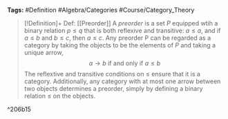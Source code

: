 **Tags:** #Definition #Algebra/Categories #Course/Category_Theory 

> [!Definition]+ Def: [[Preorder]]
> A *preorder* is a set $P$ equipped wtih a binary relation $p\le q$ that is both reflexive and transitive: $a\le a$, and if $a\le b$ and $b\le c$, then $a\le c$. Any preorder P can be regarded as a category by taking the objects to be the elements of $P$ and taking a unique arrow,
> $$a\to b \text{ if and only if } a\le b$$
> The reflextive and transitive conditions on $\le$ ensure that it is a category.
> Additionally, any category with at most one arrow between two objects determines a preorder, simply by defining a binary relation $\le$ on the objects.

^206b15
